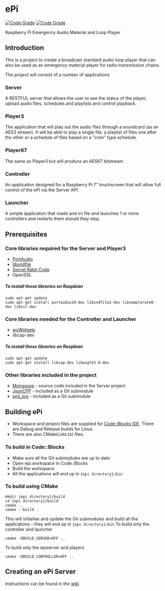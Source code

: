 # ePi

[![Code Grade](https://www.code-inspector.com/project/11011/score/svg)](https://www.code-inspector.com)
[![Code Grade](https://www.code-inspector.com/project/11011/status/svg)](https://www.code-inspector.com)

Raspberry Pi Emergency Audio Material and Loop Player

## Introduction
This is a project to create a broadcast standard audio loop player that can also be used as an emergency material player for radio transmission chains.

The project will consist of a number of applications

### Server
A RESTFUL server that allows the user to see the status of the player, upload audio files, schedules and playlists and control playback.

### Player3
The application that will play out the audio files through a soundcard (as an AES3 stream). It will be able to play a single file, a playlist of files one after the other or a schedule of files based on a "cron" type schedule.

### Player67
The same as Player3 but will produce an AES67 bitstream.

### Controller
An application designed for a Raspberry Pi 7" touchscreen that will allow full control of the ePi via the Server API.

### Launcher
A simple application that reads and ini file and launches 1 or more controllers and restarts them should they stop.

## Prerequisites

### Core libraries required for the Server and Player3

* [PortAudio](http://www.portaudio.com/download.html)
* [libsndfile](http://www.mega-nerd.com/libsndfile/)
* [Secret Rabit Code](http://www.mega-nerd.com/SRC/)
* OpenSSL

##### To install these libraries on Raspbian
```
sudo apt-get update
sudo apt-get install portaudio19-dev libsndfile1-dev libsamplerate0-dev libssl-dev
```

### Core libraries needed for the Controller and Launcher

* [wxWidgets](www.wxwidgets.org)
* libcap-dev

##### To install these libraries on Raspbian
```
sudo apt-get update
sudo apt-get install libcap-dev libwxgtk3.0-dev
```

### Other libraries included in the project

* [Mongoose](https://github.com/cesanta/mongoose) - source code included in the Server project
* [JsonCPP](https://github.com/open-source-parsers/jsoncpp) - included as a Git submodule
* [pml_log](https://github.com/martim01/log) - included as a Git submodule


## Building ePi

* Workspace and project files are supplied for [Code::Blocks IDE](http://www.codeblocks.org/). There are Debug and Release builds for Linux.
* There are also CMakeLists.txt files.

### To build in Code::Blocks
* Make sure all the Git submodules are up to date
* Open epi.workspace in Code::Blocks
* Build the workspace.
* All the applications will end up in ```{epi directory}/bin```

### To build using CMake
```
mkdir {epi directory}/build
cd {epi directory}/build
cmake ..
cmake --build .
```
This will initialise and update the Git submodules and build all the applications - they will end up in ```{epi directory}/bin```
To build only the controller and launcher
```
cmake -DBUILD_SERVER=OFF ..
```
To build only the episerver and players
```
cmake -DBUILD_CONTROLLER=OFF ..
```


## Creating an ePi Server
Instructions can be found in the [wiki](https://github.com/martim01/ePi/wiki/building)
